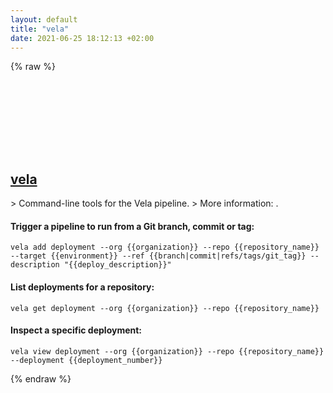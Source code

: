```yaml
---
layout: default
title: "vela"
date: 2021-06-25 18:12:13 +02:00
---
```

{% raw %}
<h2 id="vela">
  <a href="/en/common/vela.html">vela</a> <a href="#vela"><svg class="icon">
    <use href="/assets/images/unicode_sprite.svg#link" />
  </svg></a>
</h2>
> Command-line tools for the Vela pipeline.
> More information: <https://go-vela.github.io/docs/cli/>.

#### Trigger a pipeline to run from a Git branch, commit or tag:
```shell
vela add deployment --org {{organization}} --repo {{repository_name}} --target {{environment}} --ref {{branch|commit|refs/tags/git_tag}} --description "{{deploy_description}}"
```
#### List deployments for a repository:
```shell
vela get deployment --org {{organization}} --repo {{repository_name}}
```
#### Inspect a specific deployment:
```shell
vela view deployment --org {{organization}} --repo {{repository_name}} --deployment {{deployment_number}}
```
{% endraw %}